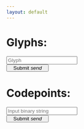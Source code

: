 ```yaml
---
layout: default
---
```

<script src="./logic.js"></script>

 <div class="row">
    <form class="col s12">
      <div class="row">
        <div class="col s4" >
          <h1>Glyphs:</h1>
        </div>
        <div class="input-field col s6">
          <input placeholder="Glyph" id="glyph" type="text" class="validate">
        </div>
       <div class="col s2">
           <button class="indigo btn waves-effect" style="padding:0 16px;"  type="submit" onClick="glyphEnter()">Submit
              <i class="material-icons right">send</i>
           </button>
         </div>
      </div>
  </form>
</div>

 <div class="row">
    <form class="col s12">
      <div class="row">
        <div class="col s4" >
          <h1>Codepoints:</h1>
        </div>
         <div class="input-field col s6">
           <input placeholder="Input binary string" id="cp" type="text" class="validate" >
         </div>
         <div class="col s2">
           <button class="indigo btn waves-effect" style="padding:0 16px;" type="submit" onClick="cpEnter()">Submit
              <i class="material-icons right">send</i>
           </button>
         </div>
      </div>
  </form>
</div>
 <div class="row">
   
</div>
